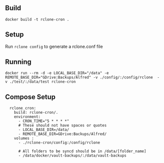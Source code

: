 

## Build

`docker build -t rclone-cron .`

## Setup

Run `rclone config` to generate a rclone.conf file

## Running
```
docker run --rm -d -e LOCAL_BASE_DIR="/data" -e REMOTE_BASE_DIR="GDrive:Backups/Alfred" -v ./config/:/config/rclone  -v ./test/:/data/test rclone-cron
```

## Compose Setup

```
  rclone_cron:
    build: rclone-cron/.
    environment:
      - CRON_TIME="5 * * * *"
      # These should not have spaces or quotes
      - LOCAL_BASE_DIR=/data/
      - REMOTE_BASE_DIR=GDrive:Backups/Alfred/
    volumes :
      - ./rclone-cron/config:/config/rclone

      # All folders to be syncd should be in /data/[folder_name] 
      - /data/docker/vault-backups/:/data/vault-backups
```
